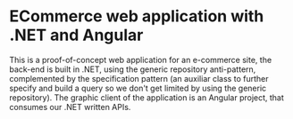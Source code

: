 # ECommerce web application with .NET and Angular

This is a proof-of-concept web application for an e-commerce site, the back-end is built in .NET, using the generic repository anti-pattern, complemented by the specification pattern (an auxiliar class to further specify and build a query so we don't get limited by using the generic repository). The graphic client of the application is an Angular project, that consumes our .NET written APIs. 